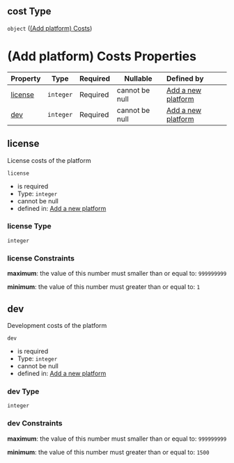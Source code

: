 ## cost Type

`object` ([(Add platform) Costs](add-platform-properties-add-platform-costs.md))

# (Add platform) Costs Properties

| Property            | Type      | Required | Nullable       | Defined by                                                                                                                                                                          |
| :------------------ | --------- | -------- | -------------- | :---------------------------------------------------------------------------------------------------------------------------------------------------------------------------------- |
| [license](#license) | `integer` | Required | cannot be null | [Add a new platform](add-platform-properties-add-platform-costs-properties-license.md "http&#x3A;//www.city-game-studio.com/add.platform.json#/properties/cost/properties/license") |
| [dev](#dev)         | `integer` | Required | cannot be null | [Add a new platform](add-platform-properties-add-platform-costs-properties-dev.md "http&#x3A;//www.city-game-studio.com/add.platform.json#/properties/cost/properties/dev")         |

## license

License costs of the platform


`license`

-   is required
-   Type: `integer`
-   cannot be null
-   defined in: [Add a new platform](add-platform-properties-add-platform-costs-properties-license.md "http&#x3A;//www.city-game-studio.com/add.platform.json#/properties/cost/properties/license")

### license Type

`integer`

### license Constraints

**maximum**: the value of this number must smaller than or equal to: `999999999`

**minimum**: the value of this number must greater than or equal to: `1`

## dev

Development costs of the platform


`dev`

-   is required
-   Type: `integer`
-   cannot be null
-   defined in: [Add a new platform](add-platform-properties-add-platform-costs-properties-dev.md "http&#x3A;//www.city-game-studio.com/add.platform.json#/properties/cost/properties/dev")

### dev Type

`integer`

### dev Constraints

**maximum**: the value of this number must smaller than or equal to: `999999999`

**minimum**: the value of this number must greater than or equal to: `1500`
